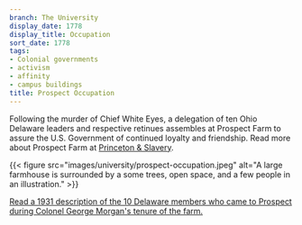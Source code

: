 ```yaml
---
branch: The University
display_date: 1778
display_title: Occupation
sort_date: 1778
tags:
- Colonial governments
- activism
- affinity
- campus buildings
title: Prospect Occupation
---
```


Following the murder of Chief White Eyes, a delegation of ten Ohio Delaware leaders and respective retinues assembles at Prospect Farm to assure the U.S. Government of continued loyalty and friendship. Read more about Prospect Farm at [Princeton & Slavery](https://slavery.princeton.edu/stories/prospect-farm).

{{< figure src="images/university/prospect-occupation.jpeg" alt="A large farmhouse is surrounded by a some trees, open space, and a few people in an illustration." >}}

[Read a 1931 description of the 10 Delaware members who came to Prospect during Colonel George Morgan's tenure of the farm.](https://theprince.princeton.edu/princetonperiodicals/?a=d&d=Princetonian19311121-01.2.25&srpos=11&e=-------en-20--1--txt-txIN-colonel+george+morgan------)

